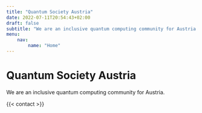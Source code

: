 ```yaml
---
title: "Quantum Society Austria"
date: 2022-07-11T20:54:43+02:00
draft: false
subtitle: "We are an inclusive quantum computing community for Austria."
menu:
    nav:
        name: "Home"
---
```


# Quantum Society Austria

We are an inclusive quantum computing community for Austria.

{{< contact >}}
